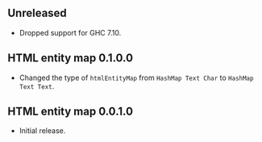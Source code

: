 ## Unreleased

* Dropped support for GHC 7.10.

## HTML entity map 0.1.0.0

* Changed the type of `htmlEntityMap` from `HashMap Text Char` to `HashMap
  Text Text`.

## HTML entity map 0.0.1.0

* Initial release.
